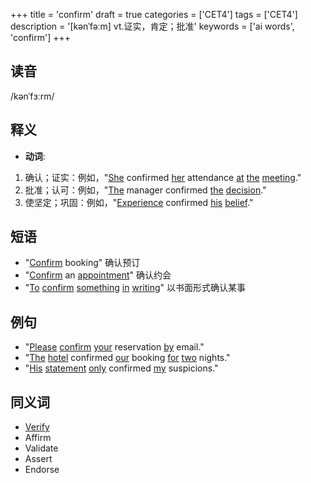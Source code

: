 +++
title = 'confirm'
draft = true
categories = ['CET4']
tags = ['CET4']
description = '[kənˈfəːm] vt.证实，肯定；批准'
keywords = ['ai words', 'confirm']
+++

## 读音
/kənˈfɜːrm/

## 释义
- **动词**:
1. 确认；证实：例如，"[She](/post/she/) confirmed [her](/post/her/) attendance [at](/post/at/) [the](/post/the/) [meeting](/post/meeting/)."
2. 批准；认可：例如，"[The](/post/the/) manager confirmed [the](/post/the/) [decision](/post/decision/)."
3. 使坚定；巩固：例如，"[Experience](/post/experience/) confirmed [his](/post/his/) [belief](/post/belief/)."

## 短语
- "[Confirm](/post/confirm/) booking" 确认预订
- "[Confirm](/post/confirm/) an [appointment](/post/appointment/)" 确认约会
- "[To](/post/to/) [confirm](/post/confirm/) [something](/post/something/) [in](/post/in/) [writing](/post/writing/)" 以书面形式确认某事

## 例句
- "[Please](/post/please/) [confirm](/post/confirm/) [your](/post/your/) reservation [by](/post/by/) email."
- "[The](/post/the/) [hotel](/post/hotel/) confirmed [our](/post/our/) booking [for](/post/for/) [two](/post/two/) nights."
- "[His](/post/his/) [statement](/post/statement/) [only](/post/only/) confirmed [my](/post/my/) suspicions."

## 同义词
- [Verify](/post/verify/)
- Affirm
- Validate
- Assert
- Endorse
